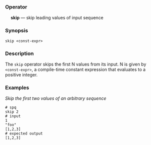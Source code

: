### Operator

&emsp; **skip** &mdash; skip leading values of input sequence

### Synopsis

```
skip <const-expr>
```
### Description

The `skip` operator skips the first N values from its input. N is given by
`<const-expr>`, a compile-time constant expression that evaluates to a positive
integer.

### Examples

_Skip the first two values of an arbitrary sequence_
```mdtest-spq
# spq
skip 2
# input
1
"foo"
[1,2,3]
# expected output
[1,2,3]
```
